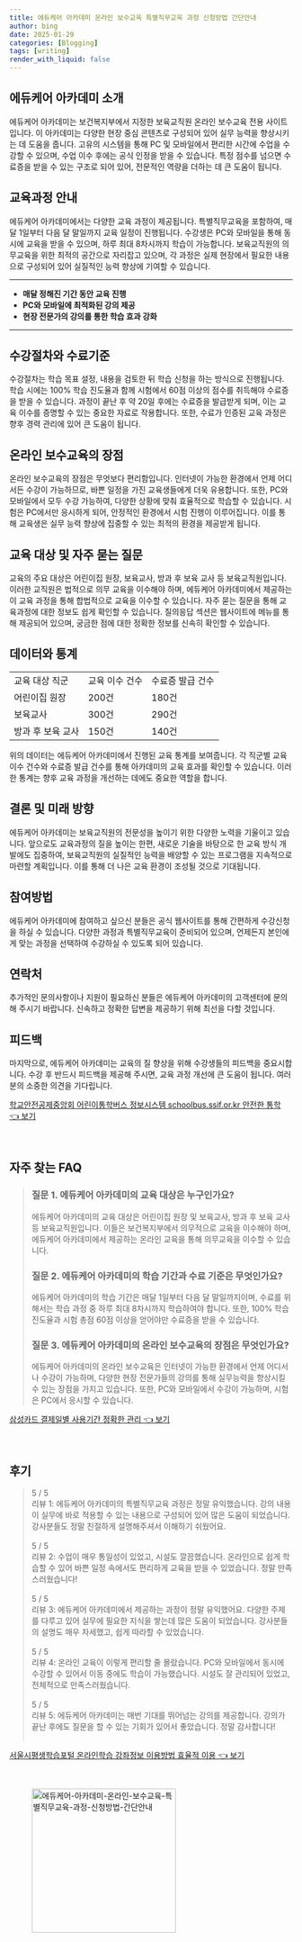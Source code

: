 ```yaml
---
title: 에듀케어 아카데미 온라인 보수교육 특별직무교육 과정 신청방법 간단안내
author: bing
date: 2025-01-29
categories: [Blogging]
tags: [writing]
render_with_liquid: false
---
```



<h2 id='에듀케어_아카데미_소개'>에듀케어 아카데미 소개</h2>

<p>에듀케어 아카데미는 보건복지부에서 지정한 보육교직원 온라인 보수교육 전용 사이트입니다. 이 아카데미는 다양한 현장 중심 콘텐츠로 구성되어 있어 실무 능력을 향상시키는 데 도움을 줍니다. 고유의 시스템을 통해 PC 및 모바일에서 편리한 시간에 수업을 수강할 수 있으며, 수업 이수 후에는 공식 인정을 받을 수 있습니다. 특정 점수를 넘으면 수료증을 받을 수 있는 구조로 되어 있어, 전문적인 역량을 더하는 데 큰 도움이 됩니다.</p>

<h2 id='교육과정_안내'>교육과정 안내</h2>

<p>에듀케어 아카데미에서는 다양한 교육 과정이 제공됩니다. 특별직무교육을 포함하여, 매달 1일부터 다음 달 말일까지 교육 일정이 진행됩니다. 수강생은 PC와 모바일을 통해 동시에 교육을 받을 수 있으며, 하루 최대 8차시까지 학습이 가능합니다. 보육교직원의 의무교육을 위한 최적의 공간으로 자리잡고 있으며, 각 과정은 실제 현장에서 필요한 내용으로 구성되어 있어 실질적인 능력 향상에 기여할 수 있습니다.</p>

<hr />

<ul>
    <li><b>매달 정해진 기간 동안 교육 진행</b></li>
    <li><b>PC와 모바일에 최적화된 강의 제공</b></li>
    <li><b>현장 전문가의 강의를 통한 학습 효과 강화</b></li>
</ul>

<hr />

<h2 id='수강절차와_수료기준'>수강절차와 수료기준</h2>

<p>수강절차는 학습 목표 설정, 내용을 검토한 뒤 학습 신청을 하는 방식으로 진행됩니다. 학습 시에는 100% 학습 진도율과 함께 시험에서 60점 이상의 점수를 취득해야 수료증을 받을 수 있습니다. 과정이 끝난 후 약 20일 후에는 수료증을 발급받게 되며, 이는 교육 이수를 증명할 수 있는 중요한 자료로 작용합니다. 또한, 수료가 인증된 교육 과정은 향후 경력 관리에 있어 큰 도움이 됩니다.</p>

<h2 id='온라인_보수교육의_장점'>온라인 보수교육의 장점</h2>

<p>온라인 보수교육의 장점은 무엇보다 편리함입니다. 인터넷이 가능한 환경에서 언제 어디서든 수강이 가능하므로, 바쁜 일정을 가진 교육생들에게 더욱 유용합니다. 또한, PC와 모바일에서 모두 수강 가능하여, 다양한 상황에 맞춰 효율적으로 학습할 수 있습니다. 시험은 PC에서만 응시하게 되어, 안정적인 환경에서 시험 진행이 이루어집니다. 이를 통해 교육생은 실무 능력 향상에 집중할 수 있는 최적의 환경을 제공받게 됩니다.</p>

<h2 id='교육_대상 및_자주_묻는_질문'>교육 대상 및 자주 묻는 질문</h2>

<p>교육의 주요 대상은 어린이집 원장, 보육교사, 방과 후 보육 교사 등 보육교직원입니다. 이러한 교직원은 법적으로 의무 교육을 이수해야 하며, 에듀케어 아카데미에서 제공하는 이 교육 과정을 통해 합법적으로 교육을 이수할 수 있습니다. 자주 묻는 질문을 통해 교육과정에 대한 정보도 쉽게 확인할 수 있습니다. 질의응답 섹션은 웹사이트에 메뉴를 통해 제공되어 있으며, 궁금한 점에 대한 정확한 정보를 신속히 확인할 수 있습니다.</p>

<h2 id='데이터와_통계'>데이터와 통계</h2>

<table>
    <tr>
        <td>교육 대상 직군</td>
        <td>교육 이수 건수</td>
        <td>수료증 발급 건수</td>
    </tr>
    <tr>
        <td>어린이집 원장</td>
        <td>200건</td>
        <td>180건</td>
    </tr>
    <tr>
        <td>보육교사</td>
        <td>300건</td>
        <td>290건</td>
    </tr>
    <tr>
        <td>방과 후 보육 교사</td>
        <td>150건</td>
        <td>140건</td>
    </tr>
</table>

<p>위의 데이터는 에듀케어 아카데미에서 진행된 교육 통계를 보여줍니다. 각 직군별 교육 이수 건수와 수료증 발급 건수를 통해 아카데미의 교육 효과를 확인할 수 있습니다. 이러한 통계는 향후 교육 과정을 개선하는 데에도 중요한 역할을 합니다.</p>

<h2 id='결론 및_미래_방향'>결론 및 미래 방향</h2>

<p>에듀케어 아카데미는 보육교직원의 전문성을 높이기 위한 다양한 노력을 기울이고 있습니다. 앞으로도 교육과정의 질을 높이는 한편, 새로운 기술을 바탕으로 한 교육 방식 개발에도 집중하여, 보육교직원의 실질적인 능력을 배양할 수 있는 프로그램을 지속적으로 마련할 계획입니다. 이를 통해 더 나은 교육 환경이 조성될 것으로 기대됩니다.</p>

<h2 id='참여방법'>참여방법</h2>

<p>에듀케어 아카데미에 참여하고 싶으신 분들은 공식 웹사이트를 통해 간편하게 수강신청을 하실 수 있습니다. 다양한 과정과 특별직무교육이 준비되어 있으며, 언제든지 본인에게 맞는 과정을 선택하여 수강하실 수 있도록 되어 있습니다. </p>

<h2 id='연락처'>연락처</h2>

<p>추가적인 문의사항이나 지원이 필요하신 분들은 에듀케어 아카데미의 고객센터에 문의해 주시기 바랍니다. 신속하고 정확한 답변을 제공하기 위해 최선을 다할 것입니다.</p>

<h2 id='피드백'>피드백</h2>

<p>마지막으로, 에듀케어 아카데미는 교육의 질 향상을 위해 수강생들의 피드백을 중요시합니다. 수강 후 반드시 피드백을 제공해 주시면, 교육 과정 개선에 큰 도움이 됩니다. 여러분의 소중한 의견을 기다립니다.</p>


<p><a class="click-button" title="학교안전공제중앙회 어린이통학버스 정보시스템 schoolbus.ssif.or.kr 안전한 통학" href="https://24nara.github.io/posts/%ED%95%99%EA%B5%90%EC%95%88%EC%A0%84%EA%B3%B5%EC%A0%9C%EC%A4%91%EC%95%99%ED%9A%8C-%EC%96%B4%EB%A6%B0%EC%9D%B4%ED%86%B5%ED%95%99%EB%B2%84%EC%8A%A4-%EC%A0%95%EB%B3%B4%EC%8B%9C%EC%8A%A4%ED%85%9C-schoolbus.ssif.or.kr-%EC%95%88%EC%A0%84%ED%95%9C-%ED%86%B5%ED%95%99/" rel="dofollow">학교안전공제중앙회 어린이통학버스 정보시스템 schoolbus.ssif.or.kr 안전한 통학 👈 보기</a></p><br>
<h2 id='자주_찾는_FAQ'>자주 찾는 FAQ</h2>
<div itemscope="" itemtype="https://schema.org/FAQPage"> 
<blockquote> 
<div itemscope="" itemprop="mainEntity" itemtype="https://schema.org/Question"> 
<h3 itemprop="name">질문 1. 에듀케어 아카데미의 교육 대상은 누구인가요?</h3> 
<div itemscope="" itemprop="acceptedAnswer" itemtype="https://schema.org/Answer"> 
<span itemprop="text"> 
<p>에듀케어 아카데미의 교육 대상은 어린이집 원장 및 보육교사, 방과 후 보육 교사 등 보육교직원입니다. 이들은 보건복지부에서 의무적으로 교육을 이수해야 하며, 에듀케어 아카데미에서 제공하는 온라인 교육을 통해 의무교육을 이수할 수 있습니다.</p> 
</span> 
</div> 
</div> 

<div itemscope="" itemprop="mainEntity" itemtype="https://schema.org/Question"> 
<h3 itemprop="name">질문 2. 에듀케어 아카데미의 학습 기간과 수료 기준은 무엇인가요?</h3> 
<div itemscope="" itemprop="acceptedAnswer" itemtype="https://schema.org/Answer"> 
<span itemprop="text"> 
<p>에듀케어 아카데미의 학습 기간은 매달 1일부터 다음 달 말일까지이며, 수료를 위해서는 학습 과정 중 하루 최대 8차시까지 학습하여야 합니다. 또한, 100% 학습 진도율과 시험 총점 60점 이상을 얻어야만 수료증을 받을 수 있습니다.</p> 
</span> 
</div> 
</div> 

<div itemscope="" itemprop="mainEntity" itemtype="https://schema.org/Question"> 
<h3 itemprop="name">질문 3. 에듀케어 아카데미의 온라인 보수교육의 장점은 무엇인가요?</h3> 
<div itemscope="" itemprop="acceptedAnswer" itemtype="https://schema.org/Answer"> 
<span itemprop="text"> 
<p>에듀케어 아카데미의 온라인 보수교육은 인터넷이 가능한 환경에서 언제 어디서나 수강이 가능하며, 다양한 현장 전문가들의 강의를 통해 실무능력을 향상시킬 수 있는 장점을 가지고 있습니다. 또한, PC와 모바일에서 수강이 가능하며, 시험은 PC에서 응시할 수 있습니다.</p> 
</span> 
</div> 
</div> 
</blockquote> 
</div>
<p><a class="click-button" title="삼성카드 결제일별 사용기간 정확한 관리" href="https://24nara.github.io/posts/%EC%82%BC%EC%84%B1%EC%B9%B4%EB%93%9C-%EA%B2%B0%EC%A0%9C%EC%9D%BC%EB%B3%84-%EC%82%AC%EC%9A%A9%EA%B8%B0%EA%B0%84-%EC%A0%95%ED%99%95%ED%95%9C-%EA%B4%80%EB%A6%AC/" rel="dofollow">삼성카드 결제일별 사용기간 정확한 관리 👈 보기</a></p><br>
<h2 id='후기'>후기</h2>
<div itemscope itemtype="https://schema.org/Product">
  <blockquote>
  <div itemprop="review" itemscope itemtype="https://schema.org/Review">
      <div itemprop="reviewRating" itemscope itemtype="https://schema.org/Rating"> <span itemprop="ratingValue">5</span> / <span itemprop="bestRating">5</span> </div>
      <span itemprop="reviewBody">리뷰 1: 에듀케어 아카데미의 특별직무교육 과정은 정말 유익했습니다. 강의 내용이 실무에 바로 적용할 수 있는 내용으로 구성되어 있어 많은 도움이 되었습니다. 강사분들도 정말 친절하게 설명해주셔서 이해하기 쉬웠어요.</span>
  </div>
  <br>
  <div itemprop="review" itemscope itemtype="https://schema.org/Review">
      <div itemprop="reviewRating" itemscope itemtype="https://schema.org/Rating"> <span itemprop="ratingValue">5</span> / <span itemprop="bestRating">5</span> </div>
      <span itemprop="reviewBody">리뷰 2: 수업이 매우 통일성이 있었고, 시설도 깔끔했습니다. 온라인으로 쉽게 학습할 수 있어 바쁜 일정 속에서도 편리하게 교육을 받을 수 있었습니다. 정말 만족스러웠습니다!</span>
  </div>
  <br>
  <div itemprop="review" itemscope itemtype="https://schema.org/Review">
      <div itemprop="reviewRating" itemscope itemtype="https://schema.org/Rating"> <span itemprop="ratingValue">5</span> / <span itemprop="bestRating">5</span> </div>
      <span itemprop="reviewBody">리뷰 3: 에듀케어 아카데미에서 제공하는 과정이 정말 유익했어요. 다양한 주제를 다루고 있어 실무에 필요한 지식을 쌓는데 많은 도움이 되었습니다. 강사분들의 설명도 매우 자세했고, 쉽게 따라할 수 있었습니다.</span>
  </div>
  <br>
  <div itemprop="review" itemscope itemtype="https://schema.org/Review">
      <div itemprop="reviewRating" itemscope itemtype="https://schema.org/Rating"> <span itemprop="ratingValue">5</span> / <span itemprop="bestRating">5</span> </div>
      <span itemprop="reviewBody">리뷰 4: 온라인 교육이 이렇게 편리할 줄 몰랐습니다. PC와 모바일에서 동시에 수강할 수 있어서 이동 중에도 학습이 가능했습니다. 시설도 잘 관리되어 있었고, 전체적으로 만족스러웠습니다.</span>
  </div>
  <br>
  <div itemprop="review" itemscope itemtype="https://schema.org/Review">
      <div itemprop="reviewRating" itemscope itemtype="https://schema.org/Rating"> <span itemprop="ratingValue">5</span> / <span itemprop="bestRating">5</span> </div>
      <span itemprop="reviewBody">리뷰 5: 에듀케어 아카데미는 매번 기대를 뛰어넘는 강의를 제공합니다. 강의가 끝난 후에도 질문을 할 수 있는 기회가 있어서 좋았습니다. 정말 감사합니다!</span>
  </div>
  <br>
  </blockquote>
</div>
<p><a class="click-button" title="서울시평생학습포털 온라인학습 강좌정보 이용방법 효율적 이용" href="https://24nara.github.io/posts/%EC%84%9C%EC%9A%B8%EC%8B%9C%ED%8F%89%EC%83%9D%ED%95%99%EC%8A%B5%ED%8F%AC%ED%84%B8-%EC%98%A8%EB%9D%BC%EC%9D%B8%ED%95%99%EC%8A%B5-%EA%B0%95%EC%A2%8C%EC%A0%95%EB%B3%B4-%EC%9D%B4%EC%9A%A9%EB%B0%A9%EB%B2%95-%ED%9A%A8%EC%9C%A8%EC%A0%81-%EC%9D%B4%EC%9A%A9/" rel="dofollow">서울시평생학습포털 온라인학습 강좌정보 이용방법 효율적 이용 👈 보기</a></p><br>
<figure class="image"><img src="https://24nara.github.io/assets/img/thumbnail/에듀케어-아카데미-온라인-보수교육-특별직무교육-과정-신청방법-간단안내.webp" alt="에듀케어-아카데미-온라인-보수교육-특별직무교육-과정-신청방법-간단안내" width="256" height="256"></figure>